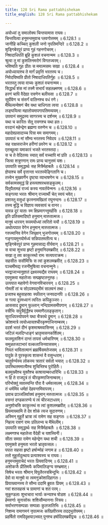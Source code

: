 ```yaml
---
title: 128 Sri Rama pattabhishekam
title_english: 128 Sri Rama pattabhishekam

---
```

<div class="audioEmbed"  caption="श्रीराम-हरिसीताराममूर्ति-घनपाठिभ्यां वचनम्" src="https://archive.org/download/Ramayana-recitation-Sriram-harisItArAmamUrti-Ghanapaati-v2/Kanda_6/Kanda_6_YK-128-Sri_Rama_pattabhishekam_0.mp3"></div>

  
अयोध्यां तु समालोक्य चिन्तयामास राघवः।  
चिन्तयित्वा हनूमन्तमुवाच प्लवगोत्तमम् ॥ 6.128.1 ॥   
जानीहि कच्चित् कुशली जनो नृपतिमन्दिरे ॥ 6.128.2 ॥   
शृङ्गिबेरपुरं प्राप्य गुहं गहनगोचरम्।  
निषादाधिपतिं ब्रूहि कुशलं वचनान्मम ॥ 6.128.3 ॥   
श्रुत्वा तु मां कुशलिनमरोगं विगतज्वरम्।  
भविष्यति गुहः प्रीतः स ममात्मसमः सखा ॥ 6.128.4 ॥   
अयोध्यायाश्च ते मार्गं प्रवृत्तिं भरतस्य च।  
निवेदयिष्यति प्रीतो निषादाधिपतिर्गुहः ॥ 6.128.5 ॥   
भरतस्तु त्वया वाच्यः कुशलं वचनान्मम।  
सिद्धार्थं शंस मां तस्मै सभार्यं सहलक्ष्मणम् ॥ 6.128.6 ॥   
हरणं चापि वैदेह्या रावणेन बलीयसा ॥ 6.128.7 ॥   
सुग्रीवेण च संसर्गं वालिनश्च वधं रणे।  
मैथिल्यन्वेषणं चैव यथा चाधिगता त्वया ॥ 6.128.8 ॥   
लङ्घयित्वा महातोयमापगापतिमव्ययम्।  
उपयानं समुद्रस्य सागरस्य च दर्शनम् ॥ 6.128.9 ॥   
यथा च कारितः सेतू रावणश्च यथा हतः।  
वरदानं महेन्द्रेण ब्रह्मणा वरुणेन च ॥ 6.128.10 ॥   
महादेवप्रसादाच्च पित्रा मम समागमम्।  
उपयातं च मां सौम्य भरतस्य निवेदय ॥ 6.128.11 ॥   
सह राक्षसराजेन हरीणां प्रवरेण च ॥ 6.128.12 ॥   
एतच्छुत्वा यमाकारं भजते भरतस्तदा।  
स च ते वेदितव्यः स्यात् सर्वं यच्चापि मां प्रति ॥ 6.128.13 ॥   
जित्वा शत्रुगणान् रामः प्राप्य चानुत्तमं यशः।  
उपयाति समृद्धार्थः सह मित्रैर्महाबलैः ॥ 6.128.14 ॥   
ज्ञेयाश्च सर्वे वृत्तान्ता भरतस्येङ्गितानि च।  
तत्त्वेन मुखवर्णेन दृष्ट्या व्याभाषणेन च ॥ 6.128.15 ॥   
सर्वकामसमृद्धं हि हस्त्यश्वरथसङ्कुलम्।  
पितृपैतामहं राज्यं कस्य नावर्तयेन्मनः ॥ 6.128.16 ॥   
सङ्गत्या भरतः श्रीमान् राज्यार्थी चेत् स्वयं भवेत्।  
प्रशास्तु वसुधां कृत्स्नामखिलां रघुनन्दनः ॥ 6.128.17 ॥   
तस्य बुद्धिं च विज्ञाय व्यवसायं च वानर।  
यावन्न दूरं याताः स्म क्षिप्रमागन्तुमर्हसि ॥ 6.128.18 ॥   
इति प्रतिसमादिष्टो हनुमान् मारुतात्मजः।  
मानुषं धारयन् रूपमयोध्यां त्वरितो ययौ ॥ 6.128.19 ॥   
अथोत्पपात वेगेन हनुमान् मारुतात्मजः।  
गरुत्मानिव वेगेन जिघृक्षन् भुजगोत्तमम् ॥ 6.128.20 ॥   
गङ्गायमुनयोर्मध्यं सन्निपातमतीत्य च।  
शृङ्गिबेरपुरं प्राप्य गुहमासाद्य वीर्यवान् ॥ 6.128.21 ॥   
स वाचा शुभया हृष्टो हनुमानिदमब्रवीत् ॥ 6.128.22 ॥   
सखा तु तव काकुत्स्थो रामः सत्यपराक्रमः।  
सहसीतः ससौमित्रिः स त्वां कुशलमब्रवीत् ॥ 6.128.23 ॥   
पञ्चमीमद्य रजनीमुषित्वा वचनान्मुनेः।  
भरद्वाजाभ्यनुज्ञातं द्रक्ष्यस्यद्यैव राघवम् ॥ 6.128.24 ॥   
एवमुक्त्वा महातेजाः सम्प्रहृष्टतनूरुहः।  
उत्पपात महावेगो वेगवानविचारयन् ॥ 6.128.25 ॥   
गोमतीं तां च सोऽपश्यद्भीमं सालवनं तथा।  
प्रजाश्च बहुसाहस्राः स्फीतान् जनपदानपि ॥ 6.128.26 ॥   
स गत्वा दूरमध्वानं त्वरितः कपिकुञ्जरः।  
आससाद द्रुमान् फुल्लान् नन्दिग्रामसमीपगान् ॥ 6.128.27 ॥   
स्त्रीभिः सपुत्रैर्वृद्धैश्च रममाणैरलङ्कृतान्।  
सुराधिपस्योपवने यथा चैत्ररथे द्रुमान् ॥ 6.128.28 ॥   
क्रोशमात्रे त्वयोध्यायाश्चीरकृष्णाजिनाम्बरम्।  
ददर्श भरतं दीनं कृशमाश्रमवासिनम् ॥ 6.128.29 ॥   
जटिलं मलदिग्धाङ्गं भ्रातृव्यसनकर्शितम्।  
फलमूलाशिनं दान्तं तापसं धर्मचारिणम् ॥ 6.128.30 ॥   
समुन्नतजटाभारं वल्कलाजिनवाससम्।  
नियतं भावितात्मानं ब्रह्मर्षिसमतेजसम् ॥ 6.128.31 ॥   
पादुके ते पुरस्कृत्य शासन्तं वै वसुन्धराम्।  
चातुर्वर्ण्यस्य लोकस्य त्रातारं सर्वतो भयात् ॥ 6.128.32 ॥   
उपस्थितममात्यैश्च शुचिभिश्च पुरोहितैः।  
बलमुख्यैश्च युक्तैश्च काषायाम्बरधारिभिः ॥ 6.128.33 ॥   
न हि ते राजपुत्रं तं चीरकृष्णाजिनाम्बरम्।  
परिभोक्तुं व्यवस्यन्ति पौरा वै धर्मवत्सलम् ॥ 6.128.34 ॥   
तं धर्ममिव धर्मज्ञं देहवन्तमिवापरम्।  
उवाच प्राञ्जलिर्वाक्यं हनुमान् मरुतात्मजः ॥ 6.128.35 ॥   
वसन्तं दण्डकारण्ये यं त्वं चीरजटाधरम्।  
अनुशोचसि काकुत्स्थं स त्वां कुशलमब्रवीत् ॥ 6.128.36 ॥   
प्रियमाख्यामि ते देव शोकं त्यज सुदारुणम्।  
अस्मिन् मुहूर्ते भ्रात्रा त्वं रामेण सह सङ्गतः ॥ 6.128.37 ॥   
निहत्य रावणं रामः प्रतिलभ्य च मैथिलीम्।  
उपयाति समृद्धार्थः सह मित्रैर्महाबलैः ॥ 6.128.38 ॥   
लक्ष्मणश्च महातेजा वैदेही च यशस्विनी।  
सीता समग्रा रामेण महेन्द्रेण यथा शची ॥ 6.128.39 ॥   
एवमुक्तो हनुमता भरतो भ्रातृवत्सलः।  
पपात सहसा हृष्टो हर्षान्मोहं जगाम ह ॥ 6.128.40 ॥   
ततो मुहूर्तादुत्थाय प्रत्याश्वस्य च राघवः।  
हनुमन्तमुवाचेदं भरतः प्रियवादिनम् ॥ 6.128.41 ॥   
अशोकजैः प्रीतिमयैः कपिमालिङ्ग्य सम्भ्रमात्।  
सिषेच भरतः श्रीमान् विपुलैरस्त्रबिन्दुभिः ॥ 6.128.42 ॥   
देवो वा मानुषो वा त्वमनुक्रोशादिहागतः।  
प्रियाख्यानस्य ते सौम्य ददामि ब्रुवतः प्रियम् ॥ 6.128.43 ॥   
गवां शतसहस्रं च ग्रामाणां च शतं परम्।  
सुकुण्डलाः शुभाचारा भार्याः कन्याश्च षोडश ॥ 6.128.44 ॥   
हेमवर्णाः सुनासोरूः शशिसौम्याननाः स्त्रियः।  
सर्वाभरणसम्पन्नाः सम्पन्नाः कुलजातिभिः ॥ 6.128.45 ॥   
निशम्य रामागमनं नृपात्मजः कपिप्रवीरस्य तदद्भुतोपमम्।  
प्रहर्षितो रामदिदृक्षयाऽभवत् पुनश्च हर्षादिदमब्रवीद्वचः ॥ 6.128.46 ॥   